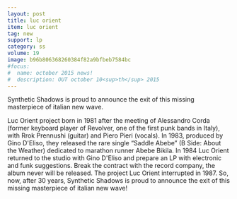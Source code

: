 ```yaml
---
layout: post
title: luc orient
item: luc orient
tag: new
support: lp
category: ss
volume: 19
image: b96b806368260384f82a9bfbeb7584bc
#focus:
#  name: october 2015 news!
#  description: OUT october 10<sup>th</sup> 2015
---
```


Synthetic Shadows is proud to announce the exit of this missing masterpiece of italian new wave.

Luc Orient project born in 1981 after the meeting of Alessandro Corda (former keyboard player of Revolver, one of the first punk bands in Italy), with Rrok Prennushi (guitar) and Piero Pieri (vocals).
In 1983, produced by Gino D'Eliso, they released the rare single “Saddle Abebe” (B Side: About the Weather) dedicated to marathon runner Abebe Bikila. In 1984 Luc Orient returned to the studio with Gino D'Eliso and prepare an LP with electronic and funk suggestions. Break the contract with the record company, the album never will be released.
The project Luc Orient interrupted in 1987.
So, now, after 30 years, Synthetic Shadows is proud to announce the exit of this missing masterpiece of italian new wave!
